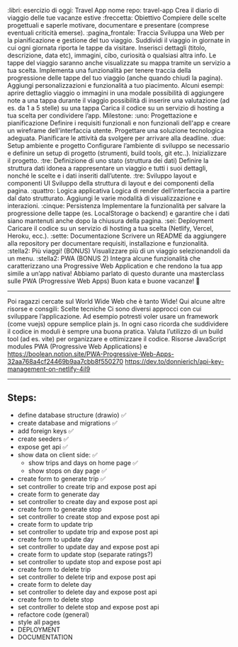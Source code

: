 :libri: esercizio di oggi: Travel App
nome repo: travel-app
Crea il diario di viaggio delle tue vacanze estive
:freccetta: Obiettivo
Compiere delle scelte progettuali e saperle motivare, documentare e presentare (comprese eventuali criticità emerse).
:pagina_frontale: Traccia
Sviluppa una Web per la pianificazione e gestione del tuo viaggio. Suddividi il viaggio in giornate in cui ogni giornata riporta le tappe da visitare. Inserisci dettagli (titolo, descrizione, data etc), immagini, cibo, curiosità o qualsiasi altra info.
Le tappe del viaggio saranno anche visualizzate su mappa tramite un servizio a tua scelta.
Implementa una funzionalità per tenere traccia della progressione delle tappe del tuo viaggio (anche quando chiudi la pagina).
Aggiungi personalizzazioni e funzionalità a tuo piacimento. Alcuni esempi:
aprire dettaglio viaggio o immagini in una modale
possibilità di aggiungere note a una tappa durante il viaggio
possibilità di inserire una valutazione (ad es. da 1 a 5 stelle) su una tappa
Carica il codice su un servizio di hosting a tua scelta per condividere l’app.
Milestone:
:uno: Progettazione e pianificazione
Definire i requisiti funzionali e non funzionali dell'app e creare un wireframe dell'interfaccia utente. Progettare una soluzione tecnologica adeguata. Pianificare le attività da svolgere per arrivare alla deadline.
:due: Setup ambiente e progetto
Configurare l’ambiente di sviluppo se necessario e definire un setup di progetto (strumenti, build tools, git etc..). Inizializzare il progetto.
:tre: Definizione di uno stato (struttura dei dati)
Definire la struttura dati idonea a rappresentare un viaggio e tutti i suoi dettagli, nonché le scelte e i dati inseriti dall’utente.
:tre: Sviluppo layout e componenti UI
Sviluppo della struttura di layout e dei componenti della pagina.
:quattro: Logica applicativa
Logica di render dell’interfaccia a partire dal dato strutturato. Aggiungi le varie modalità di visualizzazione e interazioni.
:cinque: Persistenza
Implementare la funzionalità per salvare la progressione delle tappe (es. LocalStorage o backend) e garantire che i dati siano mantenuti anche dopo la chiusura della pagina.
:sei: Deployment
Caricare il codice su un servizio di hosting a tua scelta (Netlify, Vercel, Heroku, ecc.).
:sette: Documentazione
Scrivere un README da aggiungere alla repository per documentare requisiti, installazione e funzionalità.
:stella2: Più viaggi! (BONUS)
Visualizzare più di un viaggio selezionandoli da un menu.
:stella2: PWA (BONUS 2)
Integra alcune funzionalità che caratterizzano una Progressive Web Application e che rendono la tua app simile a un’app nativa! Abbiamo parlato di questo durante una masterclass sulle PWA (Progressive Web Apps)
Buon kata e buone vacanze! :ninja:


-----------------------------------------------------------------------


Poi ragazzi cercate sul World Wide Web che è tanto Wide!
Qui alcune altre risorse e consgili:
Scelte tecniche
Ci sono diversi approcci con cui sviluppare l’applicazione. Ad esempio potresti voler usare un framework (come vuejs) oppure semplice plain js. In ogni caso ricorda che suddividere il codice in moduli è sempre una buona pratica. Valuta l’utilizzo di un build tool (ad es. vite) per organizzare e ottimizzare il codice.
Risorse
JavaScript modules
PWA (Progressive Web Applications) e https://boolean.notion.site/PWA-Progressive-Web-Apps-32aa768a4cf24469b9aa7cbb8f550270
https://dev.to/donnierich/api-key-management-on-netlify-4il9


-----------------------------------------------------------------------


## Steps:
- define database structure (drawio) ✅
- create database and migrations ✅
- add foreign keys ✅
- create seeders ✅
- expose get api ✅
- show data on client side: ✅
    - show trips and days on home page ✅
    - show stops on day page ✅
- create form to generate trip ✅
- set controller to create trip and expose post api
- create form to generate day
- set controller to create day and expose post api
- create form to generate stop
- set controller to create stop and expose post api
- create form to update trip
- set controller to update trip and expose post api
- create form to update day
- set controller to update day and expose post api
- create form to update stop (separate ratings?)
- set controller to update stop and expose post api
- create form to delete trip
- set controller to delete trip and expose post api
- create form to delete day
- set controller to delete day and expose post api
- create form to delete stop
- set controller to delete stop and expose post api
- refactore code (general)
- style all pages
- DEPLOYMENT
- DOCUMENTATION 
